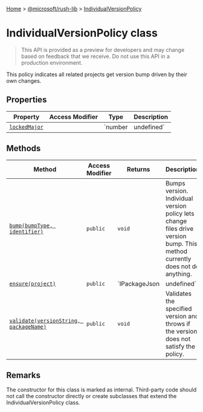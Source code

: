 [Home](./index) &gt; [@microsoft/rush-lib](rush-lib.md) &gt; [IndividualVersionPolicy](rush-lib.individualversionpolicy.md)

# IndividualVersionPolicy class

> This API is provided as a preview for developers and may change based on feedback that we receive. Do not use this API in a production environment.

This policy indicates all related projects get version bump driven by their own changes.

## Properties

|  Property | Access Modifier | Type | Description |
|  --- | --- | --- | --- |
|  [`lockedMajor`](rush-lib.individualversionpolicy.lockedmajor.md) |  | `number | undefined` | The major version that has been locked |

## Methods

|  Method | Access Modifier | Returns | Description |
|  --- | --- | --- | --- |
|  [`bump(bumpType, identifier)`](rush-lib.individualversionpolicy.bump.md) | `public` | `void` | Bumps version. Individual version policy lets change files drive version bump. This method currently does not do anything. |
|  [`ensure(project)`](rush-lib.individualversionpolicy.ensure.md) | `public` | `IPackageJson | undefined` | Returns an updated package json that satisfies the version policy. |
|  [`validate(versionString, packageName)`](rush-lib.individualversionpolicy.validate.md) | `public` | `void` | Validates the specified version and throws if the version does not satisfy the policy. |

## Remarks

The constructor for this class is marked as internal. Third-party code should not call the constructor directly or create subclasses that extend the IndividualVersionPolicy class.

